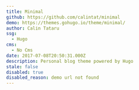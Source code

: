 ```yaml
---
title: Minimal
github: https://github.com/calintat/minimal
demo: https://themes.gohugo.io/theme/minimal/
author: Calin Tataru
ssg:
  - Hugo
cms:
  - No Cms
date: 2017-07-08T20:50:31.000Z
description: Personal blog theme powered by Hugo
stale: false
disabled: true
disabled_reason: demo url not found
---
```


